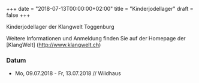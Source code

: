 ﻿+++
date = "2018-07-13T00:00:00+02:00"
title = "Kinderjodellager"
draft = false
+++

Kinderjodellager der Klangwelt Toggenburg

Weitere Informationen und Anmeldung finden Sie auf der Homepage der [KlangWelt] (http://www.klangwelt.ch)


### Datum

* Mo, 09.07.2018 - Fr, 13.07.2018 // Wildhaus
